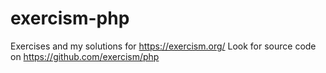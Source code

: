 # exercism-php

Exercises and my solutions for https://exercism.org/ Look for source code on https://github.com/exercism/php
